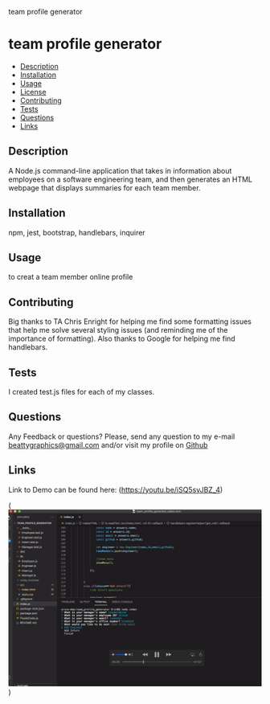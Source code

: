 team profile generator

# team profile generator
* [Description](#description)
* [Installation](#installation)
* [Usage](#usage)
* [License](#license)
* [Contributing](#contributing)
* [Tests](#tests)
* [Questions](#questions)
* [Links](#links)


## Description
A Node.js command-line application that takes in information about employees on a software engineering team, and then generates an HTML webpage that displays summaries for each team member.



## Installation
npm, jest, bootstrap, handlebars, inquirer



## Usage
to creat a team member online profile



## Contributing
Big thanks to TA Chris Enright for helping me find some formatting issues that help me solve several styling issues (and reminding me of the importance of formatting).  Also thanks to Google for helping me find handlebars.



## Tests
I created test.js files for each of my classes.



## Questions
Any Feedback or questions?
Please, send any question to my e-mail [beattygraphics@gmail.com](mailto:beattygraphics@gmail.com) and/or visit my profile on [Github](https://github.com/undefined)



## Links
Link to Demo can be found here: (https://youtu.be/iSQ5svJBZ_4)


(![Screenshot](/assets/Profile_screen_shot.png)
)